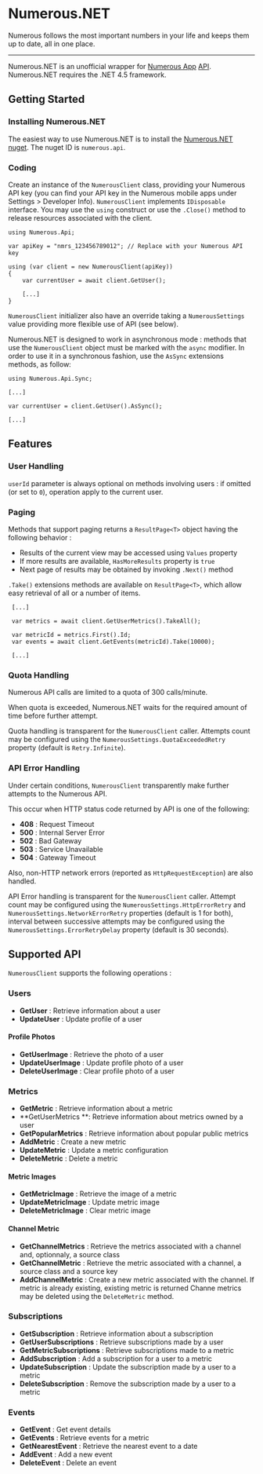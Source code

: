 # Numerous.NET

Numerous follows the most important numbers in your life and keeps them up to date, all in one place. 

----------

Numerous.NET is an unofficial wrapper for [Numerous App](http://numerousapp.com/) [API](https://developer.numerousapp.com/).
Numerous.NET requires the .NET 4.5 framework.

## Getting Started

### Installing Numerous.NET
The easiest way to use Numerous.NET is to install the [Numerous.NET nuget](https://www.nuget.org/packages/Numerous.Api/). The nuget ID is `numerous.api`.

### Coding
Create an instance of the `NumerousClient` class, providing your Numerous API key (you can find your API key in the Numerous mobile apps under Settings > Developer Info).
`NumerousClient` implements `IDisposable` interface. You may use the `using` construct or use the `.Close()` method to release resources associated with the client.

```
using Numerous.Api;

var apiKey = "nmrs_123456789012"; // Replace with your Numerous API key

using (var client = new NumerousClient(apiKey))
{
	var currentUser = await client.GetUser();

	[...]
}
```
`NumerousClient` initializer also have an override taking a `NumerousSettings` value providing more flexible use of API (see below).

Numerous.NET is designed to work in asynchronous mode : methods that use the `NumerousClient` object must be marked with the `async` modifier. In order to use it in a synchronous fashion, use the `AsSync` extensions methods, as follow:

```
using Numerous.Api.Sync;

[...]

var currentUser = client.GetUser().AsSync();

[...]
```

## Features

### User Handling

`userId` parameter is always optional on methods involving users : if omitted (or set to `0`), operation apply to the current user.

### Paging

Methods that support paging returns a `ResultPage<T>` object having the following behavior :
  - Results of the current view may be accessed using `Values` property
  - If more results are available, `HasMoreResults` property is `true`
  - Next page of results may be obtained by invoking `.Next()` method

`.Take()` extensions methods are available on `ResultPage<T>`, which allow easy retrieval of all or a number of items.

```
 [...]
 
 var metrics = await client.GetUserMetrics().TakeAll();

 var metricId = metrics.First().Id;
 var events = await client.GetEvents(metricId).Take(10000);
 
 [...]
```

### Quota Handling
Numerous API calls are limited to a quota of 300 calls/minute. 

When quota is exceeded, Numerous.NET waits for the required amount of time before further attempt.

Quota handling is transparent for the `NumerousClient` caller. Attempts count may be configured using the `NumerousSettings.QuotaExceededRetry` property (default is `Retry.Infinite`).

### API Error Handling
Under certain conditions, `NumerousClient` transparently make further attempts to the Numerous API.

This occur when HTTP status code returned by API is one of the following:
 - **408** : Request Timeout
 - **500** : Internal Server Error
 - **502** : Bad Gateway
 - **503** : Service Unavailable
 - **504** : Gateway Timeout

Also, non-HTTP network errors (reported as `HttpRequestException`) are also handled.

API Error handling is transparent for the `NumerousClient` caller. Attempt count may be configured using the `NumerousSettings.HttpErrorRetry` and `NumerousSettings.NetworkErrorRetry` properties (default is 1 for both), interval between successive attempts may be configured using the `NumerousSettings.ErrorRetryDelay` property (default is 30 seconds).

## Supported API

`NumerousClient` supports the following operations :

### Users

 - **GetUser** : Retrieve information about a user
 - **UpdateUser** : Update profile of a user

#### Profile Photos
 - **GetUserImage** : Retrieve the photo of a user
 - **UpdateUserImage** : Update profile photo of a user
 - **DeleteUserImage** : Clear profile photo of a user

### Metrics
 - **GetMetric** : Retrieve information about a metric
 - **GetUserMetrics **: Retrieve information about metrics owned by a user
 - **GetPopularMetrics** : Retrieve information about popular public metrics
 - **AddMetric** : Create a new metric
 - **UpdateMetric** : Update a metric configuration
 - **DeleteMetric** : Delete a metric

#### Metric Images
 - **GetMetricImage** : Retrieve the image of a metric
 - **UpdateMetricImage** : Update metric image
 - **DeleteMetricImage** : Clear metric image

#### Channel Metric
 - **GetChannelMetrics** : Retrieve the metrics associated with a channel and, optionnaly, a source class
 - **GetChannelMetric** : Retrieve the metric associated with a channel, a source class and a source key
 - **AddChannelMetric** : Create a new metric associated with the channel. If metric is already existing, existing metric is returned
 Channe metrics may be deleted using the `DeleteMetric` method.

### Subscriptions
 - **GetSubscription** : Retrieve information about a subscription
 - **GetUserSubscriptions** : Retrieve subscriptions made by a user
 - **GetMetricSubscriptions** : Retrieve subscriptions made to a metric
 - **AddSubscription** : Add a subscription for a user to a metric
 - **UpdateSubscription** : Update the subscription made by a user to a metric
 - **DeleteSubscription** : Remove the subscription made by a user to a metric

### Events
 - **GetEvent** : Get event details 
 - **GetEvents** : Retrieve events for a metric
 - **GetNearestEvent** : Retrieve the nearest event to a date
 - **AddEvent** : Add a new event
 - **DeleteEvent** : Delete an event


